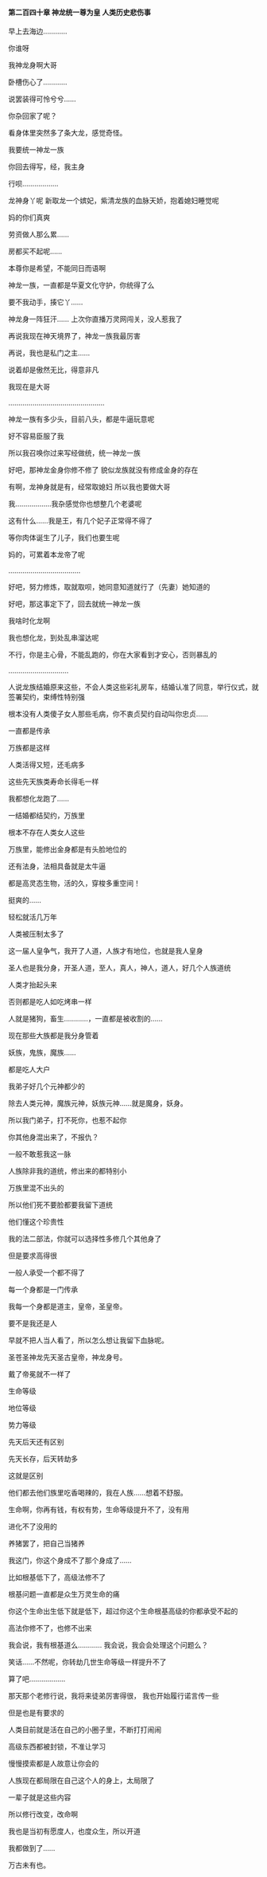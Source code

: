 #### 第二百四十章 神龙统一尊为皇 人类历史悲伤事

早上去海边…………



你谁呀

我神龙身啊大哥

卧槽伤心了…………

说罢装得可怜兮兮……

你杂回家了呢？

看身体里突然多了条大龙，感觉奇怪。

我要统一神龙一族

你回去得写，经，我主身

行呗………………

龙神身丫呢
新取龙一个嫔妃，紫清龙族的血脉天娇，抱着媳妇睡觉呢

妈的你们真爽

劳资做人那么累……

房都买不起呢……

本尊你是希望，不能同日而语啊

神龙一族，一直都是华夏文化守护，你统得了么

要不我动手，揍它丫……

神龙身一阵狂汗……
上次你直播万灵网闯关，没人惹我了

再说我现在神天境界了，神龙一族我最厉害

再说，我也是私门之主……

说着却是傲然无比，得意非凡


我现在是大哥

…………………………………………

神龙一族有多少头，目前八头，都是牛逼玩意呢

好不容易臣服了我

所以我召唤你过来写经做统，统一神龙一族

好吧，那神龙金身你修不修了
貌似龙族就没有修成金身的存在

有啊，龙神身就是有，经常取媳妇
所以我也要做大哥

我………………我杂感觉你也想整几个老婆呢

这有什么……我是王，有几个妃子正常得不得了

等你肉体诞生了儿子，我们也要生呢

妈的，可累着本龙帝了呢

………………………………

好吧，努力修炼，取就取呗，她同意知道就行了（先妻）她知道的


好吧，那这事定下了，回去就统一神龙一族

我啥时化龙啊

我也想化龙，到处乱串溜达呢

不行，你是主心骨，不能乱跑的，你在大家看到才安心，否则暴乱的

…………………………

人说龙族结婚原来这些，不会人类这些彩礼房车，结婚认准了同意，举行仪式，就签署契约，束缚性特别强

根本没有人类傻子女人那些毛病，你不衷贞契约自动叫你忠贞……

一直都是传承

万族都是这样

人类活得又短，还毛病多

这些先天族类寿命长得毛一样

我都想化龙跑了……

一结婚都结契约，万族里

根本不存在人类女人这些

万族里，能修出金身都是有头脸地位的

还有法身，法相具备就是太牛逼

都是高灵态生物，活的久，穿梭多重空间！

挺爽的……

轻松就活几万年

人类被压制太多了

这一届人皇争气，我开了人道，人族才有地位，也就是我人皇身

圣人也是我分身，开圣人道，至人，真人，神人，道人，好几个人族道统


人类才抬起头来

否则都是吃人如吃烤串一样

人就是猪狗，畜生…………，一直都是被收割的……

现在那些大族都是我分身管着

妖族，鬼族，魔族……

都是吃人大户

我弟子好几个元神都少的

除去人类元神，魔族元神，妖族元神……就是魔身，妖身。

所以我门弟子，打不死你，也惹不起你

你其他身混出来了，不报仇？

一般不敢惹我这一脉

人族除非我的道统，修出来的都特别小

万族里混不出头的

所以他们死不要脸都要我留下道统

他们懂这个珍贵性

我的法二部法，你就可以选择性多修几个其他身了

但是要求高得很

一般人承受一个都不得了

每一个身都是一门传承


我每一个身都是道主，皇帝，圣皇帝。

要不是我还是人

早就不把人当人看了，所以怎么想让我留下血脉呢。

圣苍圣神龙先天圣古皇帝，神龙身号。

戴了帝冕就不一样了

生命等级

地位等级

势力等级

先天后天还有区别

先天长存，后天转劫多

这就是区别

他们都去他们族里吃香喝辣的，我在人族……想着不舒服。

生命啊，你再有钱，有权有势，生命等级提升不了，没有用

进化不了没用的

养猪罢了，把自己当猪养

我这门，你这个身成不了那个身成了……

比如根基低下了，高级法修不了

根基问题一直都是众生万灵生命的痛

你这个生命出生低下就是低下，超过你这个生命根基高级的你都承受不起的

高法你修不了，也修不出来

我会说，我有根基道么…………
我会说，我会会处理这个问题么？

笑话……不然呢，你转劫几世生命等级一样提升不了


算了吧………………


那天那个老修行说，我将来徒弟厉害得很，
我也开始履行诺言传一些

但是也是有要求的

人类目前就是活在自己的小圈子里，不断打打闹闹

高级东西都被封锁，不准让学习

慢慢摸索都是人故意让你会的

人族现在都局限在自己这个人的身上，太局限了

一辈子就是这些内容

所以修行改变，改命啊

我也是当初有愿度人，也度众生，所以开道

我都做到了……

万古未有也。

